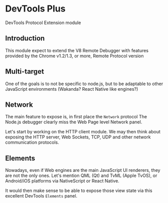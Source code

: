 # DevTools Plus

DevTools Protocol Extension module

## Introduction

This module expect to extend the V8 Remote Debugger with features provided by the Chrome v1.2/1.3, or more, Remote Protocol version

## Multi-target

One of the goals is to not be specific to node.js, but to be adaptable to other JavaScript environments (Wakanda? React Native like engines?)

## Network

The main feature to expose is, in first place the `Network` protocol
The Node.js debugger clearly miss the Web Page level Network panel.

Let's start by working on the HTTP client module.
We may then think about exposing the HTTP server, Web Sockets, TCP, UDP and other network communication protocols.

## Elements

Nowadays, even if Web engines are the main JavaScript UI renderers, they are not the only ones. Let's mention QML (Qt) and TvML (Apple TvOS), or Android/iOS platforms via NativeScript or React Native.

It would then make sense to be able to expose those view state via this excellent DevTools `Elements` panel.
